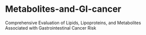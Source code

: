 # Metabolites-and-GI-cancer
Comprehensive Evaluation of Lipids, Lipoproteins, and Metabolites Associated with Gastrointestinal Cancer Risk

